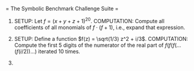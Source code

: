 = The Symbolic Benchmark Challenge Suite =

 1. SETUP: Let $f = (x+y+z+1)^20$.   COMPUTATION: Compute all coefficients of all monomials of $f\cdot (f+1)$, i.e., expand that expression.  

 1. SETUP: Define a function $f(z) = \sqrt(1/3) z^2 + i/3$.  COMPUTATION: Compute the first 5 digits of the numerator of the real part of $f(f(f(...(f(i/2))...)$ iterated $10$ times. 

 2. 

